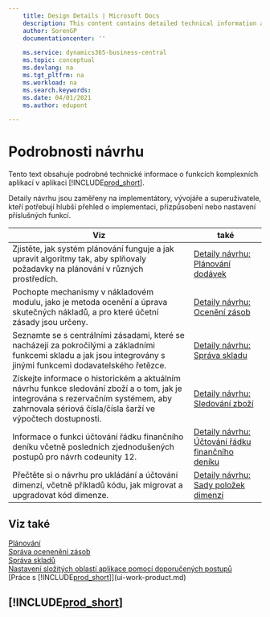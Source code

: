 ```yaml
---
    title: Design Details | Microsoft Docs
    description: This content contains detailed technical information about complex application features in Business Central.
    author: SorenGP
    documentationcenter: ''

    ms.service: dynamics365-business-central
    ms.topic: conceptual
    ms.devlang: na
    ms.tgt_pltfrm: na
    ms.workload: na
    ms.search.keywords:
    ms.date: 04/01/2021
    ms.author: edupont

---
```

# Podrobnosti návrhu
Tento text obsahuje podrobné technické informace o funkcích komplexních aplikací v aplikaci [!INCLUDE[prod_short](includes/prod_short.md)].

Detaily návrhu jsou zaměřeny na implementátory, vývojáře a superuživatele, kteří potřebují hlubší přehled o implementaci, přizpůsobení nebo nastavení příslušných funkcí.

| **Viz** | **také** |
|------------|-------------|  
| Zjistěte, jak systém plánování funguje a jak upravit algoritmy tak, aby splňovaly požadavky na plánování v různých prostředích. | [Detaily návrhu: Plánování dodávek](design-details-supply-planning.md) |
| Pochopte mechanismy v nákladovém modulu, jako je metoda ocenění a úprava skutečných nákladů, a pro které účetní zásady jsou určeny. | [Detaily návrhu: Ocenění zásob](design-details-inventory-costing.md) |
| Seznamte se s centrálními zásadami, které se nacházejí za pokročilými a základními funkcemi skladu a jak jsou integrovány s jinými funkcemi dodavatelského řetězce. | [Detaily návrhu: Správa skladu](design-details-warehouse-management.md) |
| Získejte informace o historickém a aktuálním návrhu funkce sledování zboží a o tom, jak je integrována s rezervačním systémem, aby zahrnovala sériová čísla/čísla šarží ve výpočtech dostupnosti. | [Detaily návrhu: Sledování zboží](design-details-item-tracking.md) |
| Informace o funkci účtování řádku finančního deníku včetně posledních zjednodušených postupů pro návrh codeunity 12. | [Detaily návrhu: Účtování řádku finančního deníku](design-details-general-journal-post-line.md) |
| Přečtěte si o návrhu pro ukládání a účtování dimenzí, včetně příkladů kódu, jak migrovat a upgradovat kód dimenze. | [Detaily návrhu: Sady položek dimenzí](design-details-dimension-set-entries-overview.md) |

## Viz také

[Plánování](production-planning.md)    
[Správa ocenenění zásob](finance-manage-inventory-costs.md)    
[Správa skladů](warehouse-manage-warehouse.md)    
[Nastavení složitých oblastí aplikace pomocí doporučených postupů](set-up-complex-application-areas-using-best-practices.md)    
[Práce s [!INCLUDE[prod_short](includes/prod_short.md)]](ui-work-product.md)

## [!INCLUDE[prod_short](includes/free_trial_md.md)]
